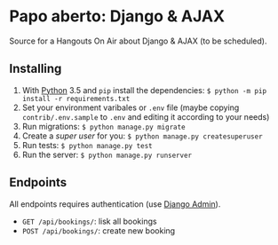 # Papo aberto: Django & AJAX

Source for a Hangouts On Air about Django & AJAX (to be scheduled).

## Installing

1. With [Python](http://python.org) 3.5 and `pip` install the dependencies: `$ python -m pip install -r requirements.txt`
1. Set your environment varibales or `.env` file (maybe copying `contrib/.env.sample` to `.env` and editing it according to your needs)
1. Run migrations: `$ python manage.py migrate`
1. Create a _super user_ for you: `$ python manage.py createsuperuser`
1. Run tests: `$ python manage.py test`
1. Run the server: `$ python manage.py runserver`

## Endpoints

All endpoints requires authentication (use [Django Admin](http://localhost:8000/admin/)).


* `GET /api/bookings/`: lisk all bookings
* `POST /api/bookings/`: create new booking
